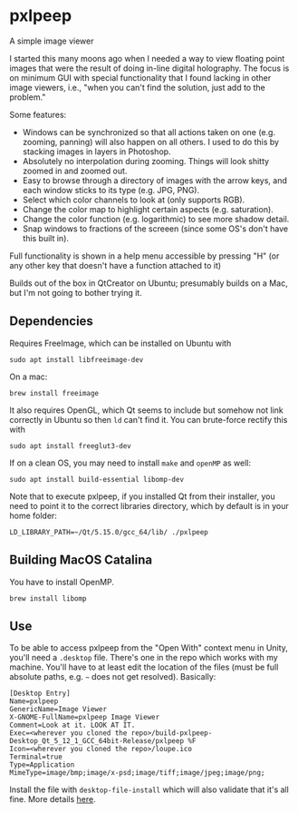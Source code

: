 # pxlpeep
A simple image viewer

I started this many moons ago when I needed a way to view floating point images that were the result of doing in-line digital holography. The focus is on minimum GUI with special functionality that I found lacking in other image viewers, i.e., "when you can't find the solution, just add to the problem."

Some features:
- Windows can be synchronized so that all actions taken on one (e.g. zooming, panning) will also happen on all others. I used to do this by stacking images in layers in Photoshop.
- Absolutely no interpolation during zooming. Things will look shitty zoomed in and zoomed out.
- Easy to browse through a directory of images with the arrow keys, and each window sticks to its type (e.g. JPG, PNG).
- Select which color channels to look at (only supports RGB).
- Change the color map to highlight certain aspects (e.g. saturation).
- Change the color function (e.g. logarithmic) to see more shadow detail.
- Snap windows to fractions of the screeen (since some OS's don't have this built in).

Full functionality is shown in a help menu accessible by pressing "H" (or any other key that doesn't have a function attached to it)

Builds out of the box in QtCreator on Ubuntu; presumably builds on a Mac, but I'm not going to bother trying it.

## Dependencies
Requires FreeImage, which can be installed on Ubuntu with 
```
sudo apt install libfreeimage-dev
```

On a mac:
```
brew install freeimage
```

It also requires OpenGL, which Qt seems to include but somehow not link correctly in Ubuntu so then `ld` can't find it. You can brute-force rectify this with

```
sudo apt install freeglut3-dev
```

If on a clean OS, you may need to install `make` and `openMP` as well:

```
sudo apt install build-essential libomp-dev
```

Note that to execute pxlpeep, if you installed Qt from their installer, you need to point it to the correct libraries directory, which by default is in your home folder:

```
LD_LIBRARY_PATH=~/Qt/5.15.0/gcc_64/lib/ ./pxlpeep
```

## Building MacOS Catalina
You have to install OpenMP.

```
brew install libomp
```

## Use
To be able to access pxlpeep from the "Open With" context menu in Unity, you'll need a `.desktop` file. There's one in the repo which works with my machine. You'll have to at least edit the location of the files (must be full absolute paths, e.g. `~` does not get resolved). Basically:

```
[Desktop Entry]
Name=pxlpeep
GenericName=Image Viewer
X-GNOME-FullName=pxlpeep Image Viewer
Comment=Look at it. LOOK AT IT.
Exec=<wherever you cloned the repo>/build-pxlpeep-Desktop_Qt_5_12_1_GCC_64bit-Release/pxlpeep %F
Icon=<wherever you cloned the repo>/loupe.ico
Terminal=true
Type=Application
MimeType=image/bmp;image/x-psd;image/tiff;image/jpeg;image/png;
```

Install the file with `desktop-file-install` which will also validate that it's all fine. More details [here](https://help.ubuntu.com/community/UnityLaunchersAndDesktopFiles). 
